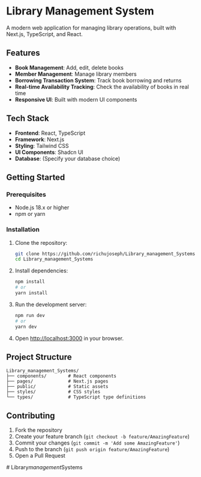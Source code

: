 # Library Management System

A modern web application for managing library operations, built with Next.js, TypeScript, and React.

## Features

- **Book Management**: Add, edit, delete books
- **Member Management**: Manage library members
- **Borrowing Transaction System**: Track book borrowing and returns
- **Real-time Availability Tracking**: Check the availability of books in real time
- **Responsive UI**: Built with modern UI components

## Tech Stack

- **Frontend**: React, TypeScript
- **Framework**: Next.js
- **Styling**: Tailwind CSS
- **UI Components**: Shadcn UI
- **Database**: (Specify your database choice)

## Getting Started

### Prerequisites

- Node.js 18.x or higher
- npm or yarn

### Installation

1. Clone the repository:
   ```bash
   git clone https://github.com/richujoseph/Library_management_Systems.git
   cd Library_management_Systems
   ```

2. Install dependencies:
   ```bash
   npm install
   # or
   yarn install
   ```

3. Run the development server:
   ```bash
   npm run dev
   # or
   yarn dev
   ```

4. Open [http://localhost:3000](http://localhost:3000) in your browser.

## Project Structure

```
Library_management_Systems/
├── components/        # React components
├── pages/             # Next.js pages
├── public/            # Static assets
├── styles/            # CSS styles
└── types/             # TypeScript type definitions
```

## Contributing

1. Fork the repository
2. Create your feature branch (`git checkout -b feature/AmazingFeature`)
3. Commit your changes (`git commit -m 'Add some AmazingFeature'`)
4. Push to the branch (`git push origin feature/AmazingFeature`)
5. Open a Pull Request


#   L i b r a r y _ m a n a g e m e n t _ S y s t e m s  
 